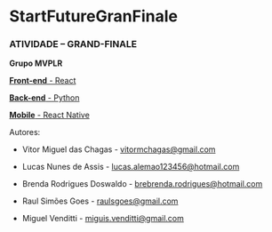 # StartFutureGranFinale

### ATIVIDADE – GRAND-FINALE

 **Grupo MVPLR**
 
[**Front-end** - React](https://github.com/VitorMChagas/StartFutureGranFinale/tree/main/frontend)

[**Back-end** - Python](https://github.com/VitorMChagas/StartFutureGranFinale/tree/main/backend)

[**Mobile** - React Native](https://github.com/VitorMChagas/StartFutureGranFinale/tree/main/mobile)
 
Autores: 
-   Vitor Miguel das Chagas - 
    vitormchagas@gmail.com 
     
-   Lucas Nunes de Assis -
       lucas.alemao123456@hotmail.com  
    
-   Brenda Rodrigues Doswaldo -
    brebrenda.rodrigues@hotmail.com  
    
-   Raul Simões Goes -
    raulsgoes@gmail.com  

-   Miguel Venditti -
    miguis.venditti@gmail.com

